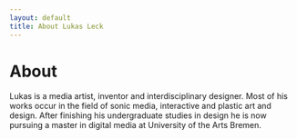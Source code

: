 ```yaml
---
layout: default
title: About Lukas Leck
---
```





# About
Lukas is a media artist, inventor and interdisciplinary designer. Most of his works occur in the field of sonic media, interactive and plastic art and design. After finishing his undergraduate studies in design he is now pursuing a master in digital media at University of the Arts Bremen.
